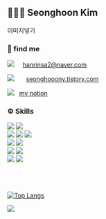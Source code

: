 ## 🧑🏻‍💻 Seonghoon Kim
이미지넣기

<h3>🔗 find me</h3>

  <a href="mailto:hanrinsa2@naver.com"><img src="https://img.shields.io/badge/Email-03C75A?style=flat-square&logo=Naver&logoColor=white"/></a> &nbsp; &nbsp;  hanrinsa2@naver.com
  
  <a href="https://seonghooony.tistory.com"><img src="https://img.shields.io/badge/Blog-EA5220?style=flat-square&logo=Tistory&logoColor=white"/></a> &nbsp; &nbsp; &nbsp;  [seonghooony.tistory.com](https://seonghooony.tistory.com)
  
  <a href="https://power-strand-7f4.notion.site/Seonghoon-Kim-b9cbf116a58e41cb9879bc509b02c280?pvs=4"><img src="https://img.shields.io/badge/Notion-ffffff?style=flat-square&logo=Notion&logoColor=black"/></a> &nbsp; [my notion](https://power-strand-7f4.notion.site/Seonghoon-Kim-b9cbf116a58e41cb9879bc509b02c280?pvs=4)

  <h3>⚙️ Skills</h3>
  <div>
    <img src="https://img.shields.io/badge/Swift-FA7343?style=flat-square&logo=Swift&logoColor=white"/>
    <img src="https://img.shields.io/badge/RxSwift-B7178C?style=flat-square&logo=ReactiveX&logoColor=white"/>
    <br>
    <img src="https://img.shields.io/badge/SnapKit-0095BD?style=flat-square"/>
    <img src="https://img.shields.io/badge/Alamofire-D84327?style=flat-square"/>
    <img src="https://img.shields.io/badge/ReactorKit-6EA1E0?style=flat-square"/>
    <br>
    <img src="https://img.shields.io/badge/MVVM-009000?style=flat-square"/>
    <img src="https://img.shields.io/badge/Clean Architecture-80FF00?style=flat-square"/>
    <br>
    <img src="https://img.shields.io/badge/SVN-809CC9?style=flat-square&logo=Subversion&logoColor=white"/>
    <img src="https://img.shields.io/badge/Git-000000?style=flat-square&logo=Git&logoColor=white"/>
    <br>
    <img src="https://img.shields.io/badge/Xcode-147EFB?style=flat-square&logo=Xcode&logoColor=white"/>
    <img src="https://img.shields.io/badge/iOS-000000?style=flat-square&logo=Apple&logoColor=white"/>
  </div>
  
  <br>
  <br>
  <br>

  
[![Top Langs](https://github-readme-stats.vercel.app/api/top-langs/?username=seonghooony&layout=compact)](https://github.com/anuraghazra/github-readme-stats)   

<a href="https://github.com/seonghooony"><img src="https://hits.seeyoufarm.com/api/count/incr/badge.svg?url=https%3A%2F%2Fgithub.com%2Fseonghooony&count_bg=%23E3E5CC&title_bg=%2317A9AE&icon=apple.svg&icon_color=%232AD3B6&title=Visited&edge_flat=false"/></a>






